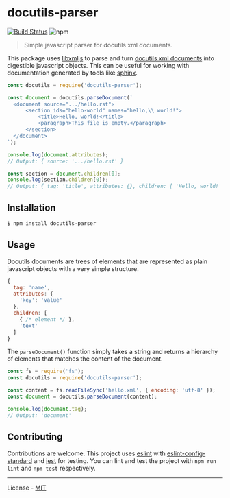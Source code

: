 # docutils-parser

[![Build Status](https://travis-ci.com/vberlier/docutils-parser.svg?branch=master)](https://travis-ci.com/vberlier/docutils-parser)
![npm](https://img.shields.io/npm/v/docutils-parser.svg)

> Simple javascript parser for docutils xml documents.

This package uses [libxmljs](https://github.com/libxmljs/libxmljs) to parse and turn [docutils xml documents](http://docutils.sourceforge.net/docs/ref/doctree.html) into digestible javascript objects. This can be useful for working with documentation generated by tools like [sphinx](http://www.sphinx-doc.org).

```js
const docutils = require('docutils-parser');

const document = docutils.parseDocument(`
  <document source=".../hello.rst">
      <section ids="hello-world" names="hello,\\ world!">
          <title>Hello, world!</title>
          <paragraph>This file is empty.</paragraph>
      </section>
  </document>
`);

console.log(document.attributes);
// Output: { source: '.../hello.rst' }

const section = document.children[0];
console.log(section.children[0]);
// Output: { tag: 'title', attributes: {}, children: [ 'Hello, world!' ] }
```

## Installation

```bash
$ npm install docutils-parser
```

## Usage

Docutils documents are trees of elements that are represented as plain javascript objects with a very simple structure.

```js
{
  tag: 'name',
  attributes: {
    'key': 'value'
  },
  children: [
    { /* element */ },
    'text'
  ]
}
```

The `parseDocument()` function simply takes a string and returns a hierarchy of elements that matches the content of the document.

```js
const fs = require('fs');
const docutils = require('docutils-parser');

const content = fs.readFileSync('hello.xml', { encoding: 'utf-8' });
const document = docutils.parseDocument(content);

console.log(document.tag);
// Output: 'document'
```

## Contributing

Contributions are welcome. This project uses [eslint](https://eslint.org/) with [eslint-config-standard](https://github.com/standard/eslint-config-standard) and [jest](https://jestjs.io/) for testing. You can lint and test the project with `npm run lint` and `npm test` respectively.

---

License - [MIT](https://github.com/vberlier/docutils-parser/blob/master/LICENSE)
